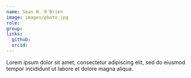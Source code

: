 ```yaml
---
name: Sean W. O'Brien
image: images/photo.jpg
role: 
group: 
links:
  github:
  orcid: 
---
```


Lorem ipsum dolor sit amet, consectetur adipiscing elit, sed do eiusmod tempor incididunt ut labore et dolore magna aliqua.
